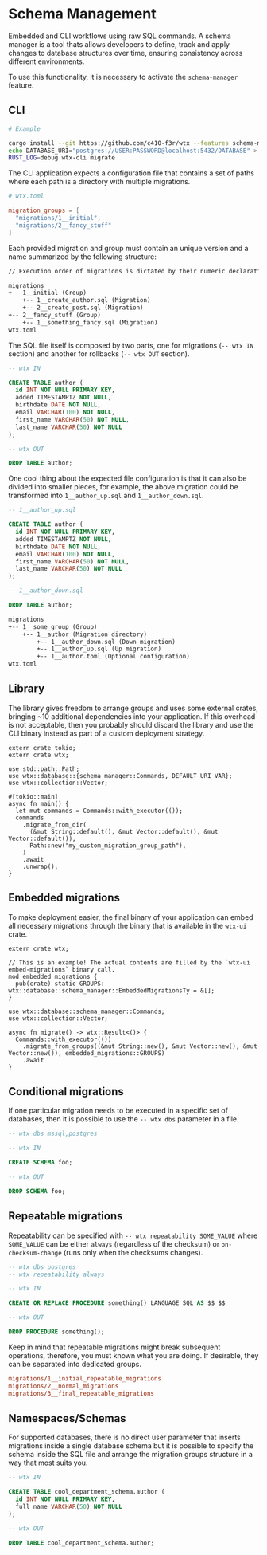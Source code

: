 # Schema Management

Embedded and CLI workflows using raw SQL commands. A schema manager is a tool thats allows developers to define, track and apply changes to database structures over time, ensuring consistency across different environments.

To use this functionality, it is necessary to activate the `schema-manager` feature.

## CLI

```bash
# Example

cargo install --git https://github.com/c410-f3r/wtx --features schema-manager-dev wtx-ui
echo DATABASE_URI="postgres://USER:PASSWORD@localhost:5432/DATABASE" > .env
RUST_LOG=debug wtx-cli migrate
```

The CLI application expects a configuration file that contains a set of paths where each path is a directory with multiple migrations.

```toml
# wtx.toml

migration_groups = [
  "migrations/1__initial",
  "migrations/2__fancy_stuff"
]
```

Each provided migration and group must contain an unique version and a name summarized by the following structure:

```txt
// Execution order of migrations is dictated by their numeric declaration order.

migrations
+-- 1__initial (Group)
    +-- 1__create_author.sql (Migration)
    +-- 2__create_post.sql (Migration)
+-- 2__fancy_stuff (Group)
    +-- 1__something_fancy.sql (Migration)
wtx.toml
```

The SQL file itself is composed by two parts, one for migrations (`-- wtx IN` section) and another for rollbacks (`-- wtx OUT` section).

```sql
-- wtx IN

CREATE TABLE author (
  id INT NOT NULL PRIMARY KEY,
  added TIMESTAMPTZ NOT NULL,
  birthdate DATE NOT NULL,
  email VARCHAR(100) NOT NULL,
  first_name VARCHAR(50) NOT NULL,
  last_name VARCHAR(50) NOT NULL
);

-- wtx OUT

DROP TABLE author;
```

One cool thing about the expected file configuration is that it can also be divided into smaller pieces, for example, the above migration could be transformed into `1__author_up.sql` and `1__author_down.sql`.

```sql
-- 1__author_up.sql

CREATE TABLE author (
  id INT NOT NULL PRIMARY KEY,
  added TIMESTAMPTZ NOT NULL,
  birthdate DATE NOT NULL,
  email VARCHAR(100) NOT NULL,
  first_name VARCHAR(50) NOT NULL,
  last_name VARCHAR(50) NOT NULL
);
```

```sql
-- 1__author_down.sql

DROP TABLE author;
```

```txt
migrations
+-- 1__some_group (Group)
    +-- 1__author (Migration directory)
        +-- 1__author_down.sql (Down migration)
        +-- 1__author_up.sql (Up migration)
        +-- 1__author.toml (Optional configuration)
wtx.toml
```

## Library

The library gives freedom to arrange groups and uses some external crates, bringing ~10 additional dependencies into your application. If this overhead is not acceptable, then you probably should discard the library and use the CLI binary instead as part of a custom deployment strategy.

```rust,edition2024,no_run
extern crate tokio;
extern crate wtx;

use std::path::Path;
use wtx::database::{schema_manager::Commands, DEFAULT_URI_VAR};
use wtx::collection::Vector;

#[tokio::main]
async fn main() {
  let mut commands = Commands::with_executor(());
  commands
    .migrate_from_dir(
      (&mut String::default(), &mut Vector::default(), &mut Vector::default()),
      Path::new("my_custom_migration_group_path"),
    )
    .await
    .unwrap();
}
```

## Embedded migrations

To make deployment easier, the final binary of your application can embed all necessary migrations through the binary that is available in the `wtx-ui` crate.

```rust,edition2024,no_run
extern crate wtx;

// This is an example! The actual contents are filled by the `wtx-ui embed-migrations` binary call.
mod embedded_migrations {
  pub(crate) static GROUPS: wtx::database::schema_manager::EmbeddedMigrationsTy = &[];
}

use wtx::database::schema_manager::Commands;
use wtx::collection::Vector;

async fn migrate() -> wtx::Result<()> {
  Commands::with_executor(())
    .migrate_from_groups((&mut String::new(), &mut Vector::new(), &mut Vector::new()), embedded_migrations::GROUPS)
    .await
}
```

## Conditional migrations

If one particular migration needs to be executed in a specific set of databases, then it is possible to use the `-- wtx dbs` parameter in a file.

```sql
-- wtx dbs mssql,postgres

-- wtx IN

CREATE SCHEMA foo;

-- wtx OUT

DROP SCHEMA foo;
```

## Repeatable migrations

Repeatability can be specified with `-- wtx repeatability SOME_VALUE` where `SOME_VALUE` can be either `always` (regardless of the checksum) or `on-checksum-change` (runs only when the checksums changes).

```sql
-- wtx dbs postgres
-- wtx repeatability always

-- wtx IN

CREATE OR REPLACE PROCEDURE something() LANGUAGE SQL AS $$ $$

-- wtx OUT

DROP PROCEDURE something();
```

Keep in mind that repeatable migrations might break subsequent operations, therefore, you must known what you are doing. If desirable, they can be separated into dedicated groups.

```ini
migrations/1__initial_repeatable_migrations
migrations/2__normal_migrations
migrations/3__final_repeatable_migrations
```

## Namespaces/Schemas

For supported databases, there is no direct user parameter that inserts migrations inside a single database schema but it is possible to specify the schema inside the SQL file and arrange the migration groups structure in a way that most suits you.

```sql
-- wtx IN

CREATE TABLE cool_department_schema.author (
  id INT NOT NULL PRIMARY KEY,
  full_name VARCHAR(50) NOT NULL
);

-- wtx OUT

DROP TABLE cool_department_schema.author;
```